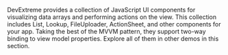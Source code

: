 DevExtreme provides a collection of JavaScript UI components for visualizing data arrays and performing actions on the view. This collection includes List, Lookup, FileUploader, ActionSheet, and other components for your app. Taking the best of the MVVM pattern, they support two-way binding to view model properties. Explore all of them in other demos in this section.